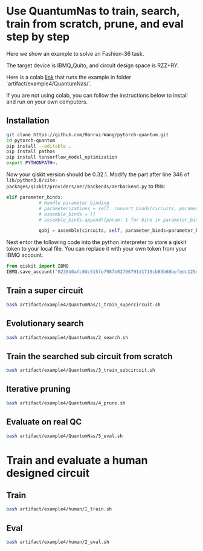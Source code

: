 # Use QuantumNas to train, search, train from scratch, prune, and eval step by step

Here we show an example to solve an Fashion-36 task.

The target device is IBMQ_Quito, and circuit design space is RZZ+RY. 

Here is a colab [link](https://colab.research.google.com/drive/1zureaKU9pj-qWGW5hkB8VW4Nb5g9E7IC?usp=sharing) that runs the example in folder `artifact/example4/QuantumNas/'.

If you are not using colab, you can follow the instructions below to install and run on your own computers.

## Installation
```bash
git clone https://github.com/Hanrui-Wang/pytorch-quantum.git
cd pytorch-quantum
pip install --editable .
pip install pathos
pip install tensorflow_model_optimization
export PYTHONPATH=.
```

Now your qiskit version should be 0.32.1. Modify the part after line 346 of `lib/python3.8/site-packages/qiskit/providers/aer/backends/aerbackend.py` to this:
```python
elif parameter_binds:
            # Handle parameter binding
            # parameterizations = self._convert_binds(circuits, parameter_binds)
            # assemble_binds = []
            # assemble_binds.append({param: 1 for bind in parameter_binds for param in bind})

            qobj = assemble(circuits, self, parameter_binds=parameter_binds)
```

Next entor the following code into the python interpreter to store a qiskit token to your local file. You can replace it with your own token from your IBMQ account.
```python
from qiskit import IBMQ
IBMQ.save_account('0238b0afc0dc515fe7987b02706791d1719cb89b68befedc125eded0607e6e9e9f26d3eed482f66fdc45fdfceca3aab2edb9519d96b39e9c78040194b86e7858', overwrite=True)
```

## Train a super circuit
```bash
bash artifact/example4/QuantumNas/1_train_supercircuit.sh
```

## Evolutionary search
```bash
bash artifact/example4/QuantumNas/2_search.sh
```

## Train the searched sub circuit from scratch
```bash
bash artifact/example4/QuantumNas/3_train_subcircuit.sh
```

## Iterative pruning
```bash
bash artifact/example4/QuantumNas/4_prune.sh
```

## Evaluate on real QC
```bash
bash artifact/example4/QuantumNas/5_eval.sh
```

# Train and evaluate a human designed circuit


## Train
```bash
bash artifact/example4/human/1_train.sh
```

## Eval
```bash
bash artifact/example4/human/2_eval.sh
```